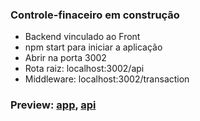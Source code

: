 ### Controle-finaceiro em construção
- Backend vinculado ao Front<br>
- npm start para iniciar a aplicação<br>
- Abrir na porta 3002<br>
- Rota raiz: localhost:3002/api<br>
- Middleware: localhost:3002/transaction

### Preview: [app](https://financial-control-emerson.herokuapp.com/), [api](https://api-transaction-chanceller.herokuapp.com/transaction)
